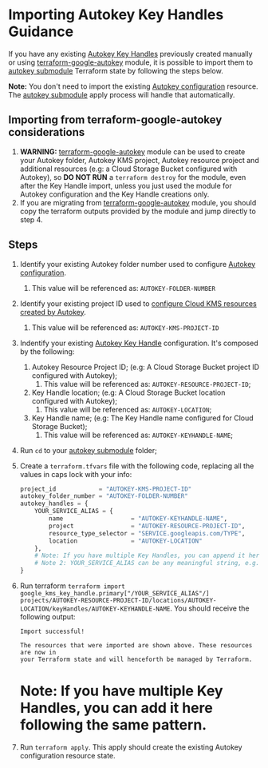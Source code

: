 # Importing Autokey Key Handles Guidance

If you have any existing [Autokey Key Handles](https://cloud.google.com/kms/docs/resource-hierarchy#key_handles) previously created manually or using [terraform-google-autokey](https://registry.terraform.io/modules/GoogleCloudPlatform/autokey/google) module, it is possible to import them to [autokey submodule](../modules/autokey/README.md) Terraform state by following the steps below.

**Note:** You don't need to import the existing [Autokey configuration](https://cloud.google.com/kms/docs/enable-autokey#enable-autokey-folder) resource. The [autokey submodule](../modules/autokey/README.md) apply process will handle that automatically.

## Importing from terraform-google-autokey considerations
1. **WARNING:** [terraform-google-autokey](https://registry.terraform.io/modules/GoogleCloudPlatform/autokey/google) module can be used to create your Autokey folder, Autokey KMS project, Autokey resource project and additional resources (e.g: a Cloud Storage Bucket configured with Autokey), so **DO NOT RUN** a `terraform destroy` for the module, even after the Key Handle import, unless you just used the module for Autokey configuration and the Key Handle creations only.
1. If you are migrating from [terraform-google-autokey](https://registry.terraform.io/modules/GoogleCloudPlatform/autokey/google) module, you should copy the terraform outputs provided by the module and jump directly to step 4.

## Steps

1. Identify your existing Autokey folder number used to configure [Autokey configuration](https://cloud.google.com/kms/docs/enable-autokey#enable-autokey-folder).
    1. This value will be referenced as: `AUTOKEY-FOLDER-NUMBER`
1. Identify your existing project ID used to [configure Cloud KMS resources created by Autokey](https://cloud.google.com/kms/docs/enable-autokey#set-up-key-project).
    1. This value will be referenced as: `AUTOKEY-KMS-PROJECT-ID`
1. Indentify your existing [Autokey Key Handle](https://cloud.google.com/kms/docs/resource-hierarchy#key_handles) configuration. It's composed by the following:
    1. Autokey Resource Project ID; (e.g: A Cloud Storage Bucket project ID configured with Autokey);
        1. This value will be referenced as: `AUTOKEY-RESOURCE-PROJECT-ID`;
    1. Key Handle location; (e.g: A Cloud Storage Bucket location configured with Autokey);
        1. This value will be referenced as: `AUTOKEY-LOCATION`;
    1. Key Handle name; (e.g: The Key Handle name configured for Cloud Storage Bucket);
        1. This value will be referenced as: `AUTOKEY-KEYHANDLE-NAME`;
1. Run `cd` to your [autokey submodule](../modules/autokey/README.md) folder;
1. Create a `terraform.tfvars` file with the following code, replacing all the values in caps lock with your info:

    ``` terraform
    project_id            = "AUTOKEY-KMS-PROJECT-ID"
    autokey_folder_number = "AUTOKEY-FOLDER-NUMBER"
    autokey_handles = {
        YOUR_SERVICE_ALIAS = {
            name                   = "AUTOKEY-KEYHANDLE-NAME",
            project                = "AUTOKEY-RESOURCE-PROJECT-ID",
            resource_type_selector = "SERVICE.googleapis.com/TYPE",
            location               = "AUTOKEY-LOCATION"
        },
        # Note: If you have multiple Key Handles, you can append it here, following the same pattern.
        # Note 2: YOUR_SERVICE_ALIAS can be any meaningful string, e.g. storage_bucket
    }
    ```
1. Run terraform `terraform import google_kms_key_handle.primary["/YOUR_SERVICE_ALIAS"/] projects/AUTOKEY-RESOURCE-PROJECT-ID/locations/AUTOKEY-LOCATION/keyHandles/AUTOKEY-KEYHANDLE-NAME`. You should receive the following output:

    ```
    Import successful!

    The resources that were imported are shown above. These resources are now in
    your Terraform state and will henceforth be managed by Terraform.
    ```

    # Note: If you have multiple Key Handles, you can add it here following the same pattern.

1. Run `terraform apply`. This apply should create the existing Autokey configuration resource state.
